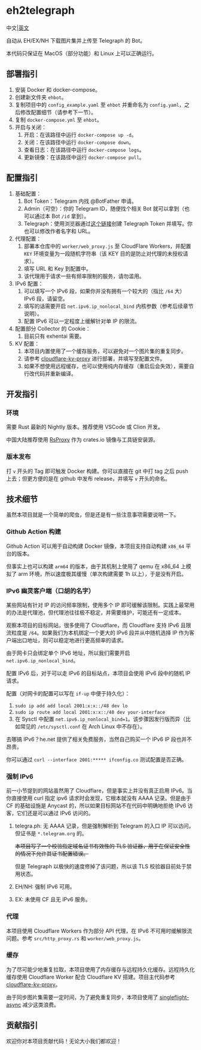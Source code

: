 # eh2telegraph

中文|[英文](README.md)

自动从 EH/EX/NH 下载图片集并上传至 Telegraph 的 Bot。

本代码只保证在 MacOS（部分功能）和 Linux 上可以正确运行。

## 部署指引
1. 安装 Docker 和 docker-compose。
2. 创建新文件夹 `ehbot`。
2. 复制项目中的 `config_example.yaml` 至 `ehbot` 并重命名为 `config.yaml`，之后修改配置细节（请参考下一节）。
3. 复制 `docker-compose.yml` 至 `ehbot`。
4. 开启与关闭：
    1. 开启：在该路径中运行 `docker-compose up -d`。
    2. 关闭：在该路径中运行 `docker-compose down`。
    3. 查看日志：在该路径中运行 `docker-compose logs`。
    4. 更新镜像：在该路径中运行 `docker-compose pull`。

## 配置指引
1. 基础配置：
    1. Bot Token：Telegram 内找 @BotFather 申请。
    2. Admin（可空）：你的 Telegram ID，随便找个相关 Bot 就可以拿到（也可以通过本 Bot `/id` 拿到）。
    3. Telegraph：使用浏览器通过[这个链接](https://api.telegra.ph/createAccount?short_name=test_account&author_name=test_author)创建 Telegraph Token 并填写。你也可以修改作者名字和 URL。
2. 代理配置：
    1. 部署本仓库中的 `worker/web_proxy.js` 至 CloudFlare Workers，并配置 `KEY` 环境变量为一段随机字符串（该 KEY 目的是防止对代理的未授权请求）。
    2. 填写 URL 和 Key 到配置中。
    3. 该代理用于请求一些有频率限制的服务，请勿滥用。
3. IPv6 配置：
    1. 可以填写一个 IPv6 段，如果你并没有拥有一个较大的（指比 `/64` 大）IPv6 段，请留空。
    2. 填写的话需要开启 `net.ipv6.ip_nonlocal_bind` 内核参数（参考后续章节说明）。
    3. 配置 IPv6 可以一定程度上缓解针对单 IP 的限流。
4. 配置部分 Collector 的 Cookie：
    1. 目前只有 exhentai 需要。
5. KV 配置：
    1. 本项目内置使用了一个缓存服务，可以避免对一个图片集的重复同步。
    2. 请参考 [cloudflare-kv-proxy](https://github.com/ihciah/cloudflare-kv-proxy) 进行部署，并填写至配置文件。
    3. 如果不想使用远程缓存，也可以使用纯内存缓存（重启后会失效），需要自行改代码并重新编译。

## 开发指引
### 环境
需要 Rust 最新的 Nightly 版本。推荐使用 VSCode 或 Clion 开发。

中国大陆推荐使用 [RsProxy](https://rsproxy.cn/) 作为 crates.io 镜像与工具链安装源。

### 版本发布
打 `v` 开头的 Tag 即可触发 Docker 构建。你可以直接在 git 中打 tag 之后 push 上去；但更方便的是在 github 中发布 release，并填写 `v` 开头的命名。

## 技术细节
虽然本项目就是一个简单的爬虫，但是还是有一些注意事项需要说明一下。

### Github Action 构建
Github Action 可以用于自动构建 Docker 镜像，本项目支持自动构建 `x86_64` 平台的版本。

但事实上也可以构建 `arm64` 的版本，由于其机制上使用了 qemu 在 x86_64 上模拟了 arm 环境，所以速度极其缓慢（单次构建需要 1h 以上），于是没有开启。

### IPv6 幽灵客户端（口胡的名字）
某些网站有针对 IP 的访问频率限制，使用多个 IP 即可缓解该限制。实践上最常用的办法是代理池，但代理池往往极不稳定，并需要维护，可能还有一定成本。

观察本项目的目标网站，很多使用了 Cloudflare，而 Cloudflare 支持 IPv6 且限流粒度是 `/64`。如果我们为本机绑定一个更大的 IPv6 段并从中随机选择 IP 作为客户端出口地址，则可以稳定地进行更高频率的请求。

由于网卡只会绑定单个 IPv6 地址，所以我们需要开启 `net.ipv6.ip_nonlocal_bind`。

配置 IPv6 后，对于可以走 IPv6 的目标站点，本项目会使用 IPv6 段中的随机 IP 请求。

配置（对网卡的配置可以写在 `if-up` 中便于持久化）：
1. `sudo ip add add local 2001:x:x::/48 dev lo`
2. `sudo ip route add local 2001:x:x::/48 dev your-interface`
3. 在 Sysctl 中配置 `net.ipv6.ip_nonlocal_bind=1`。该步骤因发行版而异（比如常见的 `/etc/sysctl.conf` 在 Arch Linux 中不存在）。

去哪搞 IPv6？he.net 提供了相关免费服务，当然自己购买一个 IPv6 IP 段也并不昂贵。

你可以通过 `curl --interface 2001:***** ifconfig.co` 测试配置是否正确。

### 强制 IPv6
前一小节提到的网站虽然用了 Cloudflare，但是事实上并没有真正启用 IPv6。当你直接使用 curl 指定 ipv6 请求时会发现，它根本就没有 AAAA 记录。但是由于 CF 的基础设施是 Anycast 的，所以如果目标网站不在代码中明确地拒绝 IPv6 访客，它们还是可以通过 IPv6 访问的。

1. telegra.ph: 无 AAAA 记录，但是强制解析到 Telegram 的入口 IP 可以访问，但证书是 `*.telegram.org` 的。

    ~~本项目写了一个校验指定域名证书有效性的 TLS 验证器，用于在保证安全性的情况下允许其证书配置错误。~~

    但是 Telegraph 以极快的速度修掉了该问题，所以该 TLS 校验器目前处于禁用状态。
2. EH/NH: 强制 IPv6 可用。
3. EX: 未使用 CF 且无 IPv6 服务。

### 代理
本项目使用 Cloudflare Workers 作为部分 API 代理，在 IPv6 不可用时缓解限流问题。参考 `src/http_proxy.rs` 和 `worker/web_proxy.js`。

### 缓存
为了尽可能少地重复拉取，本项目使用了内存缓存与远程持久化缓存。远程持久化缓存使用 Cloudflare Worker 配合 Cloudflare KV 搭建。项目主代码参考 [cloudflare-kv-proxy](https://github.com/ihciah/cloudflare-kv-proxy)。

由于同步图片集需要一定时间，为了避免重复同步，本项目使用了 [singleflight-async](https://github.com/ihciah/singleflight-async) 减少这类浪费。

## 贡献指引
欢迎你对本项目贡献代码！无论大小我们都欢迎！
